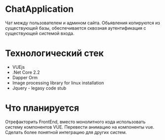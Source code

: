 # ChatApplication
Чат между пользователем и админом сайта. Обьявления копируются из существующей базы, обеспечивается сквозная аутентификация с существующей системой входа.

# Технологический стек
* VUEjs
* .Net Core 2.2
* Dapper Orm
* Image processing library for linux installation
* Jquery - legasy code stub




# Что планируется
Отрефакторить FrontEnd, вместо монолитного кода использовать систему компонентов VUE. Перевести анимацию на компоненты vue.
Сделать более понятной интеграцию для других систем.

